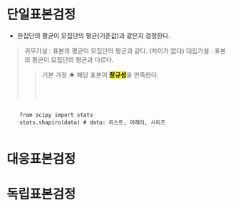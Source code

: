 단일표본검정 
===
* 한집단의 평균이 모집단의 평균(기준값)과 같은지 검정한다. 
> 귀무가설 : 표본의 평균이 모집단의 평균과 같다. (차이가 없다)
> 대립가설 : 표본의 평균이 모집단의 평균과 다르다.
> > 기본 가정 ★
> > 해당 표본이 <mark>**정규성**</mark>을 만족한다.
> > <pre> 
  <code>
    from scipy import stats
    stats.shapiro(data) # data: 리스트, 어레이, 시리즈
  </code>
  </pre>

대응표본검정 
===

독립표본검정
===
